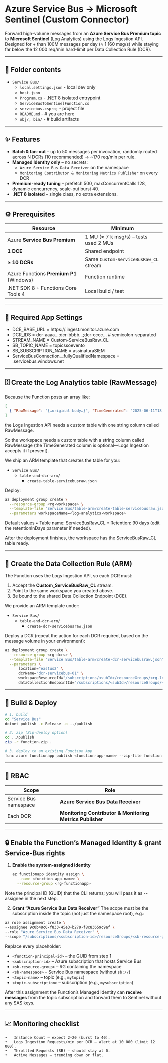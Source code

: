 # Azure Service Bus → Microsoft Sentinel (Custom Connector)

Forward high-volume messages from an **Azure Service Bus Premium topic** to **Microsoft Sentinel** (Log Analytics) using the Logs Ingestion API.  
Designed for + than 100M messages per day (≈ 1 160 msg/s) while staying far below the 12 000 req/min hard-limit per Data Collection Rule (DCR).

---

## 📂 Folder contents

- `Service Bus/`
  - `local.settings.json` - local dev only
  - `host.json`
  - `Program.cs` - .NET 8 isolated entrypoint
  - `ServiceBusToSentinelFunction.cs`
  - `servicebus.csproj` - project file
  - `README.md` - # you are here
  - `obj/, bin/` - # build artifacts

---

## ✨ Features

* **Batch & fan-out** – up to 50 messages per invocation, randomly routed across N DCRs (10 recommended) → ~170 req/min per rule.  
* **Managed Identity only** – no secrets:  
  * `Azure Service Bus Data Receiver` on the namespace  
  * `Monitoring Contributor & Monitoring Metrics Publisher` on every DCR  
* **Premium-ready tuning** – prefetch 500, maxConcurrentCalls 128, dynamic concurrency, scale-out burst 40.  
* **.NET 8 isolated** – single class, no extra extensions.

---

## ⚙️ Prerequisites

| Resource                                   | Minimum                                             |
|--------------------------------------------|-----------------------------------------------------|
| Azure **Service Bus Premium**              | 1 MU (≈ 7 k msg/s) – tests used 2 MUs               |
| **1 DCE**                                  | Shared endpoint                                     |
| **≥ 10 DCRs**                              | Same `Custom-ServiceBusRaw_CL` stream               |
| Azure Functions **Premium P1** (Windows)   | Function runtime                                    |
| .NET SDK 8 + Functions Core Tools 4        | Local build / test                                  |

---

## 🔑 Required App Settings

- DCE_BASE_URL  = https://.ingest.monitor.azure.com
- DCR_IDS       = dcr-aaaa…;dcr-bbbb…;dcr-cccc…   # semicolon-separated
- STREAM_NAME   = Custom-ServiceBusRaw_CL
- SB_TOPIC_NAME = topicssoevento
- SB_SUBSCRIPTION_NAME = assinaturaSIEM
- ServiceBusConnection__fullyQualifiedNamespace = .servicebus.windows.net

---

## 🗄️ Create the Log Analytics table (RawMessage)

Because the Function posts an array like:

```json
[
  { "RawMessage": "{…original body…}", "TimeGenerated": "2025-06-11T18:10:45Z" }
]
```

the Logs Ingestion API needs a custom table with one string column called
RawMessage.

So the workspace needs a custom table with a string column called RawMessage (the
TimeGenerated column is optional—Logs Ingestion accepts it if present).

We ship an ARM template that creates the table for you:

- `Service Bus/`
    - `table-and-dcr-arm/`
        - `create-table-servicebusraw.json`

Deploy:

```bash
az deployment group create \
  --resource-group <rg-workspace> \
  --template-file "Service Bus/table-arm/create-table-servicebusraw.json" \
  --parameters workspaceName=<log-analytics-workspace>
```

Default values
	•	Table name: ServiceBusRaw_CL
	•	Retention: 90 days (edit the retentionInDays parameter if needed).

After the deployment finishes, the workspace has the ServiceBusRaw_CL
table ready. 

---

## 🔗 Create the Data Collection Rule (ARM)

The Function uses the Logs Ingestion API, so each DCR must:

1. Accept the **Custom_ServiceBusRaw_CL** stream.  
2. Point to the same workspace you created above.  
3. Be bound to the shared Data Collection Endpoint (DCE).

We provide an ARM template under: 
- `Service Bus/`
    - `table-and-dcr-arm/`
        - `create-dcr-servicebusraw.json`

Deploy a DCR (repeat the action for each DCR required, based on the message volume in your environment):

```bash
az deployment group create \
  --resource-group <rg-dcrs> \
  --template-file "Service Bus/table-arm/create-dcr-servicebusraw.json" \
  --parameters \
      location="eastus2" \
      dcrName="dcr-servicebus-01" \
      workspaceResourceId="/subscriptions/<subId>/resourceGroups/<rg-log>/providers/Microsoft.OperationalInsights/workspaces/<workspace>" \
      dataCollectionEndpointId="/subscriptions/<subId>/resourceGroups/<rg-dce>/providers/Microsoft.Insights/dataCollectionEndpoints/<dceName>"
```

---

## 🚀 Build & Deploy

```bash
# 1. build
cd "Service Bus"
dotnet publish -c Release -o ../publish

# 2. zip (Zip-deploy option)
cd ../publish
zip -r function.zip .

# 3. deploy to an existing Function App
func azure functionapp publish <function-app-name> --zip-file function.zip
```

---

## 🔐 RBAC

| Scope                     | Role                                      |
|---------------------------|-------------------------------------------|
| Service Bus namespace     | **Azure Service Bus Data Receiver**       |
| Each DCR                  | **Monitoring Contributor & Monitoring Metrics Publisher**      |

---

## 🔒 Enable the Function’s Managed Identity & grant Service-Bus rights

1. **Enable the system-assigned identity**

   ```bash
   az functionapp identity assign \
     --name <function-app-name> \
     --resource-group <rg-functionapp>
    ```

Note the principal ID (GUID) that the CLI returns; you will pass it as --assignee in the next step.

2.	**Grant “Azure Service Bus Data Receiver”**
The scope must be the subscription inside the topic (not just the namespace root), e.g.:
   ```bash
   az role assignment create \
  --assignee 9c0b48c0-f833-45e3-b279-f8c83659c9af \
  --role "Azure Service Bus Data Receiver" \
  --scope "/subscriptions/<subscription-id>/resourceGroups/<sb-resource-group>/providers/Microsoft.ServiceBus/namespaces/<sb-namespace>/topics/<sb-topic>/subscriptions/<sb-subscription>"
  ```

Replace every placeholder:

* `<function-principal-id>`  – the GUID from step 1  
* `<subscription-id>`        – Azure subscription that hosts Service Bus  
* `<sb-resource-group>`      – RG containing the namespace  
* `<sb-namespace>`           – Service Bus namespace (without `sb://`)  
* `<topic-name>`             – topic (e.g., `mytopic`)  
* `<topic-subscription>`     – subscription (e.g., `mysubscription`)

After this assignment the Function’s Managed Identity can **receive messages** from the topic subscription and forward them to Sentinel without any SAS keys.

---

## 📈 Monitoring checklist
	•	Instance Count – expect 2–20 (burst to 40).
	•	Logs Ingestion Requests/min per DCR – alert at 10 000 (limit 12 000).
	•	Throttled Requests (SB) – should stay at 0.
	•	Active Messages – trending down or flat.